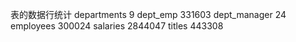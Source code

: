 表的数据行统计
   departments 9 
   dept_emp   331603
   dept_manager 24
   employees 300024
   salaries  2844047
   titles    443308


